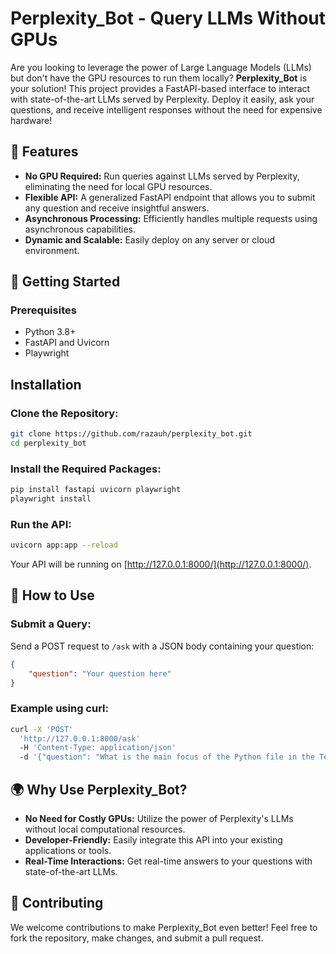 
# Perplexity_Bot - Query LLMs Without GPUs

Are you looking to leverage the power of Large Language Models (LLMs) but don't have the GPU resources to run them locally? **Perplexity_Bot** is your solution! This project provides a FastAPI-based interface to interact with state-of-the-art LLMs served by Perplexity. Deploy it easily, ask your questions, and receive intelligent responses without the need for expensive hardware!

## 📌 Features
- **No GPU Required:** Run queries against LLMs served by Perplexity, eliminating the need for local GPU resources.
- **Flexible API:** A generalized FastAPI endpoint that allows you to submit any question and receive insightful answers.
- **Asynchronous Processing:** Efficiently handles multiple requests using asynchronous capabilities.
- **Dynamic and Scalable:** Easily deploy on any server or cloud environment.

## 🚀 Getting Started

### Prerequisites
- Python 3.8+
- FastAPI and Uvicorn
- Playwright

## Installation

### Clone the Repository:
```bash
git clone https://github.com/razauh/perplexity_bot.git
cd perplexity_bot
```

### Install the Required Packages:
```bash
pip install fastapi uvicorn playwright
playwright install
```

### Run the API:
```bash
uvicorn app:app --reload
```
Your API will be running on [http://127.0.0.1:8000/](http://127.0.0.1:8000/).

## 📝 How to Use

### Submit a Query: 
Send a POST request to `/ask` with a JSON body containing your question:

```json
{
    "question": "Your question here"
}
```

### Example using curl:
```bash
curl -X 'POST' 
  'http://127.0.0.1:8000/ask' 
  -H 'Content-Type: application/json' 
  -d '{"question": "What is the main focus of the Python file in the TensorFlow issue?"}'
```

## 🌍 Why Use Perplexity_Bot?

- **No Need for Costly GPUs:** Utilize the power of Perplexity's LLMs without local computational resources.
- **Developer-Friendly:** Easily integrate this API into your existing applications or tools.
- **Real-Time Interactions:** Get real-time answers to your questions with state-of-the-art LLMs.

## 🙌 Contributing

We welcome contributions to make Perplexity_Bot even better! Feel free to fork the repository, make changes, and submit a pull request.

